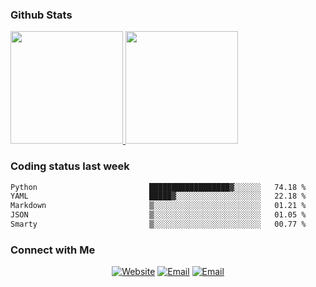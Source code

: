 
### Github Stats

<a href="https://github.com/lileixuan">
  <img height="180em" src="https://github-readme-stats.vercel.app/api?username=lileixuan&theme=buefy&show_icons=true" />
  <img height="180em" src="https://github-readme-stats.vercel.app/api/top-langs/?username=lileixuan&theme=buefy&layout=compact" />
</a>

### Coding status last week 

<!--START_SECTION:waka-->

```txt
Python                         ██████████████████▓░░░░░░   74.18 %
YAML                           █████▓░░░░░░░░░░░░░░░░░░░   22.18 %
Markdown                       ▒░░░░░░░░░░░░░░░░░░░░░░░░   01.21 %
JSON                           ▒░░░░░░░░░░░░░░░░░░░░░░░░   01.05 %
Smarty                         ▒░░░░░░░░░░░░░░░░░░░░░░░░   00.77 %
```

<!--END_SECTION:waka-->

### Connect with Me 

<p align="center">
<a href="https://www.koomu.cn/"><img alt="Website" src="https://img.shields.io/badge/Website-www.koomu.cn-blue?style=flat-square&logo=google-chrome"></a>
<a href="mailto:lileixuan@gmail.com"><img alt="Email" src="https://img.shields.io/badge/Email-lileixuan@gmail.com-blue?style=flat-square&logo=gmail"></a>
<a href="https://www.koomu.cn/rss/"><img alt="Email" src="https://img.shields.io/badge/RSS-www.koomu.cn%2Frss%2F-blue?style=flat-square&logo=rss"></a>


</p>

